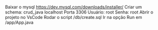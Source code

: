 Baixar o mysql
https://dev.mysql.com/downloads/installer/
Criar um schema: crud_java
localhost
Porta 3306
Usuário: root
Senha: root
Abrir o projeto no VsCode
Rodar o script /db/create.sql
Ir na opção Run em /app/App.java
